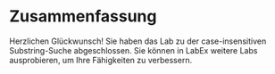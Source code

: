 # Zusammenfassung

Herzlichen Glückwunsch! Sie haben das Lab zu der case-insensitiven Substring-Suche abgeschlossen. Sie können in LabEx weitere Labs ausprobieren, um Ihre Fähigkeiten zu verbessern.
